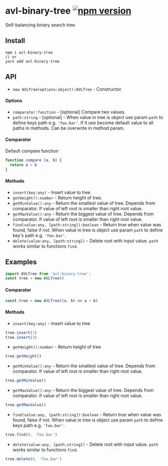 # avl-binary-tree [![npm version](https://badge.fury.io/js/avl-binary-tree.svg)](https://badge.fury.io/js/avl-binary-tree)
Self-balancing binary search tree.
## Install
```
npm i avl-binary-tree
// or
yarn add avl-binary-tree
```
## API 
* `new AVLTree(options:object):AVLTree` - Constructor.
#### Options
* `comparator:function` - [optional] Compare two values.
* `path:string` - [optional] - When value in tree is object use param `path` to define keys path e.g. `'foo.bar'`. If it use become default value to all paths in methods. Can be overwrite in method param.  
#### Comparator
Default compare function
```javascript
function compare (a, b) {
  return a < b
}
```
#### Methods
* `insert(key:any)` - Insert value to tree.
* `getHeight():number` - Return height of tree.
* `getMinValue():any` - Return the smallest value of tree. Depends from comparator. If value of left root is smaller than right root value. 
* `getMaxValue():any` - Return the biggest value of tree. Depends from comparator. If value of left root is smaller than right root value.
* `find(value:any, [path:string]):boolean` - Return true when value was 
found, false if not. When value in tree is object use param `path` to define key's path e.g. `'foo.bar'`.
* `delete(value:any, [path:string])` - Delete root with input value. `path` works similar to functions `find`.
## Examples
```javascript
import AVLTree from 'avl-binary-tree';
const tree = new AVLTree()
```
#### Comparator
```javascript
const tree = new AVLTree((a, b) => a < b)
```
#### Methods
* `insert(key:any)` - Insert value to tree
```javascript
tree.insert(1)
tree.insert(3)
```
* `getHeight():number` - Return height of tree
```javascript
tree.getHeight()
```
* `getMinValue():any` - Return the smallest value of tree. Depends from comparator. If value of left root is smaller than right root value. 
```javascript
tree.getMinValue()
```
* `getMaxValue():any` - Return the biggest value of tree. Depends from comparator. If value of left root is smaller than right root value.
```javascript
tree.getMaxValue()
```
* `find(value:any, [path:string]):boolean` - Return true when value was found, false if not. When value in tree is object use param `path` to define keys path e.g. `'foo.bar'`.
```javascript
tree.find(8, 'foo.bar')
```
* `delete(value:any, [path:string])` - Delete root with input value. `path` works similar to functions `find`.
```javascript
tree.delete(8, 'foo.bar')
```